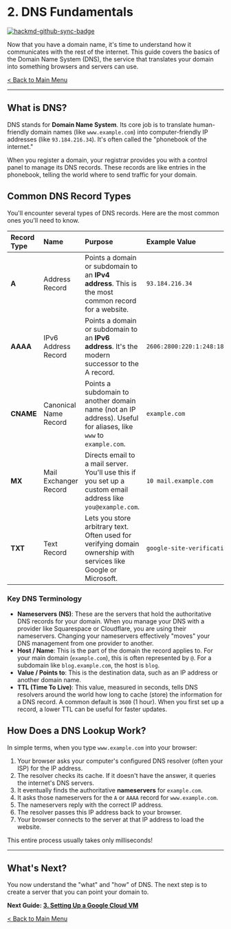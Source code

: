 # 2. DNS Fundamentals

[![hackmd-github-sync-badge](https://hackmd.io/G3DGF2aESUaHrH5Vje4Wxg/badge)](https://hackmd.io/G3DGF2aESUaHrH5Vje4Wxg)

Now that you have a domain name, it's time to understand how it communicates with the rest of the internet. This guide covers the basics of the Domain Name System (DNS), the service that translates your domain into something browsers and servers can use.

[< Back to Main Menu](./README.md)

---

## What is DNS?

DNS stands for **Domain Name System**. Its core job is to translate human-friendly domain names (like `www.example.com`) into computer-friendly IP addresses (like `93.184.216.34`). It's often called the "phonebook of the internet."

When you register a domain, your registrar provides you with a control panel to manage its DNS records. These records are like entries in the phonebook, telling the world where to send traffic for your domain.

## Common DNS Record Types

You'll encounter several types of DNS records. Here are the most common ones you'll need to know.

| Record Type | Name                     | Purpose                                                                                                 | Example Value                  |
| :---------- | :----------------------- | :------------------------------------------------------------------------------------------------------ | :----------------------------- |
| **A**       | Address Record           | Points a domain or subdomain to an **IPv4 address**. This is the most common record for a website.        | `93.184.216.34`                |
| **AAAA**    | IPv6 Address Record      | Points a domain or subdomain to an **IPv6 address**. It's the modern successor to the A record.           | `2606:2800:220:1:248:1893:25c8:1946` |
| **CNAME**   | Canonical Name Record    | Points a subdomain to another domain name (not an IP address). Useful for aliases, like `www` to `example.com`. | `example.com`                  |
| **MX**      | Mail Exchanger Record    | Directs email to a mail server. You'll use this if you set up a custom email address like `you@example.com`. | `10 mail.example.com`          |
| **TXT**     | Text Record              | Lets you store arbitrary text. Often used for verifying domain ownership with services like Google or Microsoft. | `google-site-verification=...` |

### Key DNS Terminology

-   **Nameservers (NS)**: These are the servers that hold the authoritative DNS records for your domain. When you manage your DNS with a provider like Squarespace or Cloudflare, you are using their nameservers. Changing your nameservers effectively "moves" your DNS management from one provider to another.
-   **Host / Name**: This is the part of the domain the record applies to. For your main domain (`example.com`), this is often represented by `@`. For a subdomain like `blog.example.com`, the host is `blog`.
-   **Value / Points to**: This is the destination data, such as an IP address or another domain name.
-   **TTL (Time To Live)**: This value, measured in seconds, tells DNS resolvers around the world how long to cache (store) the information for a DNS record. A common default is `3600` (1 hour). When you first set up a record, a lower TTL can be useful for faster updates.

## How Does a DNS Lookup Work?

In simple terms, when you type `www.example.com` into your browser:

1.  Your browser asks your computer's configured DNS resolver (often your ISP) for the IP address.
2.  The resolver checks its cache. If it doesn't have the answer, it queries the internet's DNS servers.
3.  It eventually finds the authoritative **nameservers** for `example.com`.
4.  It asks those nameservers for the `A` or `AAAA` record for `www.example.com`.
5.  The nameservers reply with the correct IP address.
6.  The resolver passes this IP address back to your browser.
7.  Your browser connects to the server at that IP address to load the website.

This entire process usually takes only milliseconds!

---

## What's Next?

You now understand the "what" and "how" of DNS. The next step is to create a server that you can point your domain to.

**Next Guide: [3. Setting Up a Google Cloud VM](./gcp-vm-setup.md)**

[< Back to Main Menu](./README.md)